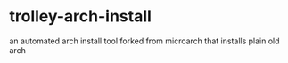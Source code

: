 # trolley-arch-install
an automated arch install tool forked from microarch that installs plain old arch

